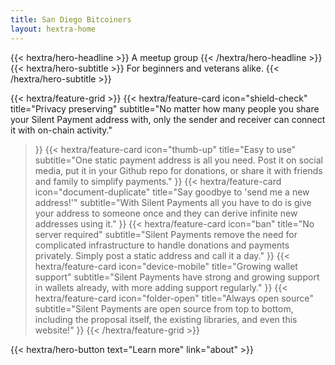 ```yaml
---
title: San Diego Bitcoiners
layout: hextra-home
---
```


<div class="hx-mt-6 hx-mb-6">
{{< hextra/hero-headline >}}
  A meetup group
{{< /hextra/hero-headline >}}
</div>

<div class="hx-mb-12">
{{< hextra/hero-subtitle >}}
  For beginners and veterans alike.
{{< /hextra/hero-subtitle >}}
</div>

<div class="hx-mt-6"></div>

{{< hextra/feature-grid >}}
  {{< hextra/feature-card
    icon="shield-check"
    title="Privacy preserving"
    subtitle="No matter how many people you share your Silent Payment address with, only the sender and receiver can connect it with on-chain activity."
  >}}
  {{< hextra/feature-card
    icon="thumb-up"
    title="Easy to use"
    subtitle="One static payment address is all you need. Post it on social media, put it in your Github repo for donations, or share it with friends and family to simplify payments."
  >}}
  {{< hextra/feature-card
    icon="document-duplicate"
    title="Say goodbye to 'send me a new address!'"
    subtitle="With Silent Payments all you have to do is give your address to someone once and they can derive infinite new addresses using it."
  >}}
  {{< hextra/feature-card
    icon="ban"
    title="No server required"
    subtitle="Silent Payments remove the need for complicated infrastructure to handle donations and payments privately. Simply post a static address and call it a day."
  >}}
  {{< hextra/feature-card
    icon="device-mobile"
    title="Growing wallet support"
    subtitle="Silent Payments have strong and growing support in wallets already, with more adding support regularly."
  >}}
  {{< hextra/feature-card
    icon="folder-open"
    title="Always open source"
    subtitle="Silent Payments are open source from top to bottom, including the proposal itself, the existing libraries, and even this website!"
  >}}
{{< /hextra/feature-grid >}}

<div class="hx-mb-6">
{{< hextra/hero-button text="Learn more" link="about" >}}
</div>
